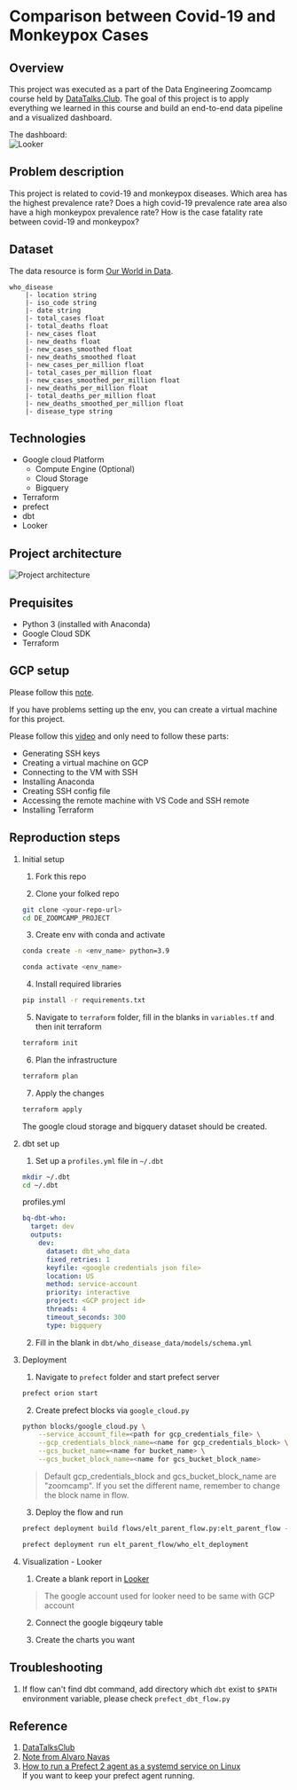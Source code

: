 # Comparison between Covid-19 and Monkeypox Cases

## Overview

This project was executed as a part of the Data Engineering Zoomcamp course held by [DataTalks.Club](https://github.com/DataTalksClub/data-engineering-zoomcamp). The goal of this project is to apply everything we learned in this course and build an end-to-end data pipeline and a visualized dashboard.
  
The dashboard:  
![Looker](image/de-looker-dashboard.png)
  
## Problem description

This project is related to covid-19 and monkeypox diseases. ​​Which area has the highest prevalence rate? Does a high covid-19 prevalence rate area also have a high monkeypox prevalence rate? How is the case fatality rate between covid-19 and monkeypox?

## Dataset

The data resource is form [Our World in Data](https://github.com/owid).

```
who_disease  
	|- location string
	|- iso_code string
	|- date string
	|- total_cases float
	|- total_deaths float
	|- new_cases float
	|- new_deaths float
	|- new_cases_smoothed float
	|- new_deaths_smoothed float
	|- new_cases_per_million float
	|- total_cases_per_million float
	|- new_cases_smoothed_per_million float
	|- new_deaths_per_million float 
	|- total_deaths_per_million float 
	|- new_deaths_smoothed_per_million float
	|- disease_type string
```

## Technologies

- Google cloud Platform
  - Compute Engine (Optional)
  - Cloud Storage
  - Bigquery
- Terraform
- prefect
- dbt
- Looker

## Project architecture

![Project architecture](image/de-zoomcamp_project_flow_chart.png)  

## Prequisites

- Python 3 (installed with Anaconda)
- Google Cloud SDK
- Terraform

## GCP setup

Please follow this [note](https://github.com/ziritrion/dataeng-zoomcamp/blob/main/notes/1_intro.md#user-content-gcp-initial-setup).
  
If you have problems setting up the env, you can create a virtual machine for this project.  

Please follow this [video](https://www.youtube.com/watch?v=ae-CV2KfoN0&list=PL3MmuxUbc_hJed7dXYoJw8DoCuVHhGEQb) and only need to follow these parts:  
- Generating SSH keys
- Creating a virtual machine on GCP
- Connecting to the VM with SSH
- Installing Anaconda
- Creating SSH config file
- Accessing the remote machine with VS Code and SSH remote
- Installing Terraform
  
## Reproduction steps

1. Initial setup  

	1. Fork this repo

	2. Clone your folked repo

	```bash
	git clone <your-repo-url>
	cd DE_ZOOMCAMP_PROJECT
	```

	3. Create env with conda and activate
  
	```bash
	conda create -n <env_name> python=3.9
	```
	```bash
	conda activate <env_name>
	```

	4. Install required libraries
  
	```bash
	pip install -r requirements.txt
	```

	5. Navigate to `terraform` folder, fill in the blanks in `variables.tf` and then init terraform
  
	```bash
	terraform init
	```
  
	6. Plan the infrastructure
  
	```bash
	terraform plan
	```
  
	7. Apply the changes
  
	```bash
	terraform apply
	```
	The google cloud storage and bigquery dataset should be created.

2. dbt set up

	1. Set up a `profiles.yml` file in `~/.dbt`
  
	```bash
	mkdir ~/.dbt
	cd ~/.dbt
	```
	profiles.yml
	
	```yaml
    bq-dbt-who:
      target: dev
      outputs:
        dev:
          dataset: dbt_who_data
          fixed_retries: 1
          keyfile: <google credentials json file>
          location: US
          method: service-account
          priority: interactive
          project: <GCP project id>
          threads: 4
          timeout_seconds: 300
          type: bigquery
	```

	2. Fill in the blank in `dbt/who_disease_data/models/schema.yml`

3. Deployment  

	1. Navigate to `prefect` folder and start prefect server
  
	```bash
	prefect orion start
	```

	2. Create prefect blocks via `google_cloud.py`
  
	```bash
	python blocks/google_cloud.py \
		--service_account_file=<path for gcp_credentials_file> \
		--gcp_credentials_block_name=<name for gcp_credentials_block> \
		--gcs_bucket_name=<name for bucket_name> \
		--gcs_bucket_block_name=<name for gcs_bucket_block_name>
	```
	> Default gcp_credentials_block and gcs_bucket_block_name are "zoomcamp". 
	> If you set the different name, remember to change the block name in flow.
  
	3. Deploy the flow and run

	```bash
	prefect deployment build flows/elt_parent_flow.py:elt_parent_flow -n "who_elt_deployment" --cron "5 8 * * *" -a
	```
	```bash
	prefect deployment run elt_parent_flow/who_elt_deployment
	```

3. Visualization - Looker

	1. Create a blank report in [Looker](https://lookerstudio.google.com/u/1/navigation/reporting)
	> The google account used for looker need to be same with GCP account

	2. Connect the google bigqeury table

	3. Create the charts you want

## Troubleshooting

1. If flow can't find dbt command, add directory which `dbt` exist to `$PATH` environment variable, please check `prefect_dbt_flow.py`

## Reference
1. [DataTalksClub](https://github.com/DataTalksClub/data-engineering-zoomcamp)
2. [Note from Alvaro Navas](https://github.com/ziritrion/dataeng-zoomcamp/blob/main/notes/1_intro.md#user-content-gcp-initial-setup)
3. [How to run a Prefect 2 agent as a systemd service on Linux](https://discourse.prefect.io/t/how-to-run-a-prefect-2-agent-as-a-systemd-service-on-linux/1450)  
If you want to keep your prefect agent running.
